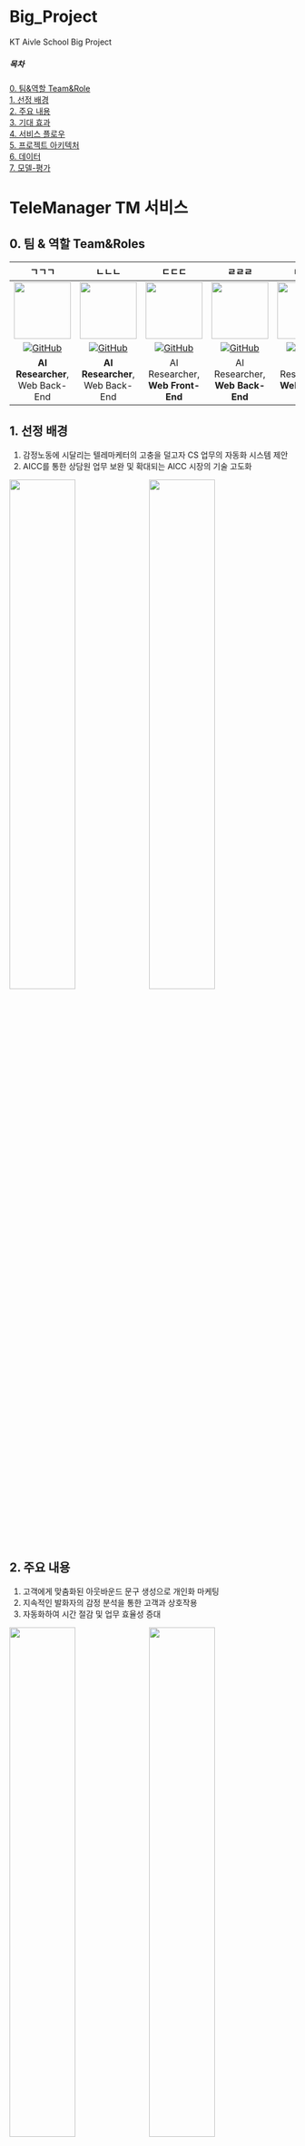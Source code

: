 # Big_Project
KT Aivle School Big Project

##### 목차
[0. 팀&역할 Team&Role](#0-팀--역할-teamroles)  
[1. 선정 배경](#1-선정-배경)  
[2. 주요 내용](#2-주요-내용)  
[3. 기대 효과](#3-기대-효과)  
[4. 서비스 플로우](#4-서비스-플로우)  
[5. 프로젝트 아키텍처](#5-프로젝트-아키텍처)  
[6. 데이터](#6-데이터)  
[7. 모델-평가](#7-모델-평가)  


# TeleManager TM 서비스
## 0. 팀 & 역할 Team&Roles
|**ㄱㄱㄱ**|**ㄴㄴㄴ**|**ㄷㄷㄷ**|**ㄹㄹㄹ**|**ㅁㅁㅁ**|**ㅂㅂㅂ**|
|:---:|:---:|:---:|:---:|:---:|:---:|
|<img src="/readme_files/GyungMin.png" width="100" height="100"/>|<img src="/readme_files/HyungTae.jpeg" width="100" height="100"/>|<img src="/readme_files/yeahun.jpeg" width="100" height="100"/>|<img src="/readme_files/minseung.png" width="100" height="100"/>|<img src="/readme_files/hyungjung.jpeg" width="100" height="100"/>|<img src="/readme_files/minG.jpeg" width="100" height="100"/>|
|[![GitHub](/readme_files/gitimage.png)](https://github.com/Leon-real)|[![GitHub](/readme_files/gitimage.png)](https://github.com/leeht0113)|[![GitHub](/readme_files/gitimage.png)](https://github.com/yhkimox)|[![GitHub](/readme_files/gitimage.png)](https://github.com/maatanyy)|[![GitHub](/readme_files/gitimage.png)](https://github.com/hyeon8922)|[![GitHub](/readme_files/gitimage.png)](https://github.com/hahahoho0320)|
|**AI Researcher**, Web Back-End|**AI Researcher**, Web Back-End|AI Researcher, **Web Front-End**|AI Researcher, **Web Back-End**|AI Researcher, **Web Front-End**|AI Researcher, **Web Back-End**|

## 1. 선정 배경
1. 감정노동에 시달리는 텔레마케터의 고충을 덜고자 CS 업무의 자동화 시스템 제안   
2. AICC를 통한 상담원 업무 보완 및 확대되는 AICC 시장의 기술 고도화  

<img src="/readme_files/1_1.png" style="width:48%;"> <img src="/readme_files/1_2.png" style="width:48%;">


## 2. 주요 내용
1. 고객에게 맞춤화된 아웃바운드 문구 생성으로 개인화 마케팅   
2. 지속적인 발화자의 감정 분석을 통한 고객과 상호작용  
3. 자동화하여 시간 절감 및 업무 효율성 증대  

<img src="/readme_files/2_1.png" style="width:48%;"> <img src="/readme_files/2_2.png" style="width:48%;">

## 3. 기대 효과
<img src="/readme_files/3_1.png" style="width:100%;">

## 4. 서비스 플로우
1. 각 고객사의 정보를 업데이트(고객 정보, 기타 정보)  
2. 아웃바운드 나갈 고객을 선택한다.  
3. 아웃바운드 나갈 목적입력  
4. 각 고객에 맞추어 목적에 맞는 문구로 아웃바운드 실시  
<img src="/readme_files/flow.png"/>


## 5. 프로젝트 아키텍처
<img src="/readme_files/5_1.png" style="width:100%;">

## 6. 데이터
|TRAIN / TEST|RAG(LangChain)|감성분류|출처|Total|
|------------|--------------|--------|----|-----|
||카드 회사 크롤링 자체 데이터||자체 데이터||
|Train||속성 기반 감성 분석 말뭉치 2021|국립국어원|5591|
|||속성 기반 감성 분석 말뭉치 2021 데이터 증강|국립국어원|3730|
|||속성 기반 감정 데이터|AI Hub|1834|
|||OPENAI를 통한 감성 분류 자체 데이터 & 데이터 증강|자체 데이터|220|
|Total||||11775|
|Test||속성 기반 감정 데이터|AI Hub|246|
|Total||||12021|

## 7. 모델-평가
* 카드 고릴라 (https://www.card-gorilla.com/home) 사이트에 있는 카드 정보를 크롤링하여 회사 정보 데이터로 활용
* LangChain을 기반으로 RAG 기술을 통해 카드 홍보 아웃바운드 마케팅 문구 생성
* OPENAI를 활용하여 카드 상담에서 일어날 수 있는 발화문 데이터 생성

<img src="/readme_files/6_1.png" style="width:100%;">

|AI 모델|성능(accuracy)|모델 크기|사전학습 모델|
|-------|--------------|---------|-------------|
|ALBERT|0.8984|50.3MB|https://huggingface.co/kykim/albert-kor-base|
|BERT|0.8821|422.1MB|https://huggingface.co/klue/bert-base|
|CNN|0.76|||
|ELECTRA|0.7398|430.9MB|https://huggingface.co/monologg/koelectra-base-v3-discriminator|
|LSTM|0.72|||

* Pretrained Language Model을 fine-tuning하여 고객 발화문 감성 분류 모델 구축
* RAG, 모델 학습 코드는 아래 github 참고
* https://github.com/leeht0113/rag_sentiment_analysis









